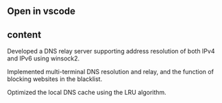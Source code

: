 ## Open in vscode

## content
Developed a DNS relay server supporting address resolution of both IPv4 and IPv6 using winsock2.

Implemented multi-terminal DNS resolution and relay, and the function of blocking websites in the blacklist.

Optimized the local DNS cache using the LRU algorithm.
